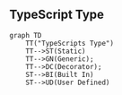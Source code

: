 ## TypeScript Type
```mermaid
graph TD
    TT("TypeScripts Type")
    TT-->ST(Static)
    TT-->GN(Generic);
    TT-->DC(Decorator);
    ST-->BI(Built In)
    ST-->UD(User Defined)
```